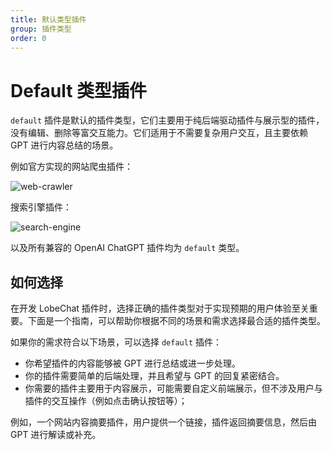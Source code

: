 ```yaml
---
title: 默认类型插件
group: 插件类型
order: 0
---
```


# Default 类型插件

`default` 插件是默认的插件类型，它们主要用于纯后端驱动插件与展示型的插件，没有编辑、删除等富交互能力。它们适用于不需要复杂用户交互，且主要依赖 GPT 进行内容总结的场景。

例如官方实现的网站爬虫插件：

![web-crawler](https://github.com/lobehub/lobe-chat/assets/28616219/8a7191af-da07-4419-a0a1-37792b5c0c51)

搜索引擎插件：

![search-engine](https://github.com/lobehub/lobe-chat/assets/28616219/573a905f-6df4-476b-8e1e-6c3098808ef8)

以及所有兼容的 OpenAI ChatGPT 插件均为 `default` 类型。

## 如何选择

在开发 LobeChat 插件时，选择正确的插件类型对于实现预期的用户体验至关重要。下面是一个指南，可以帮助你根据不同的场景和需求选择最合适的插件类型。

如果你的需求符合以下场景，可以选择 `default` 插件：

- 你希望插件的内容能够被 GPT 进行总结或进一步处理。
- 你的插件需要简单的后端处理，并且希望与 GPT 的回复紧密结合。
- 你需要的插件主要用于内容展示，可能需要自定义前端展示，但不涉及用户与插件的交互操作（例如点击确认按钮等）；

例如，一个网站内容摘要插件，用户提供一个链接，插件返回摘要信息，然后由 GPT 进行解读或补充。
